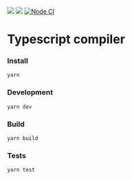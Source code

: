 <a href="https://codeclimate.com/github/Dimabytes/typescript-compiler/maintainability"><img src="https://api.codeclimate.com/v1/badges/44a61e8a54d8a2aa4d24/maintainability" /></a>
<a href="https://codeclimate.com/github/Dimabytes/typescript-compiler/test_coverage"><img src="https://api.codeclimate.com/v1/badges/44a61e8a54d8a2aa4d24/test_coverage" /></a>
[![Node CI](https://github.com/Dimabytes/typescript-compiler/actions/workflows/nodejs.yml/badge.svg)](https://github.com/Dimabytes/typescript-compiler/actions/workflows/nodejs.yml)

# Typescript compiler 

### Install

```
yarn
```

### Development

```
yarn dev
```

### Build

```
yarn build
```

### Tests

```
yarn test
```

